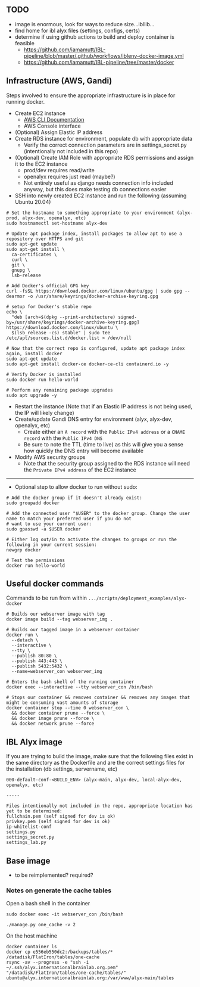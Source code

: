 ## TODO
* image is enormous, look for ways to reduce size...ibllib...
* find home for ibl alyx files (settings, configs, certs)
* determine if using github actions to build and deploy container is feasible
  * https://github.com/iamamutt/IBL-pipeline/blob/master/.github/workflows/iblenv-docker-image.yml
  * https://github.com/iamamutt/IBL-pipeline/tree/master/docker

## Infrastructure (AWS, Gandi)
Steps involved to ensure the appropriate infrastructure is in place for running docker.

* Create EC2 instance
  * [AWS CLI Documentation](https://docs.aws.amazon.com/cli/latest/userguide/cli-chap-services.html)
  * AWS Console interface
* (Optional) Assign Elastic IP address
* Create RDS instance for environment, populate db with appropriate data 
  * Verify the correct connection parameters are in settings_secret.py (intentionally not included in this repo)
* (Optional) Create IAM Role with appropriate RDS permissions and assign it to the EC2 instance
  * prod/dev requires read/write
  * openalyx requires just read (maybe?)
  * Not entirely useful as django needs connection info included anyway, but this does make testing db connections easier
* SSH into newly created EC2 instance and run the following (assuming Ubuntu 20.04)
```shell
# Set the hostname to something appropriate to your environment (alyx-prod, alyx-dev, openalyx, etc)
sudo hostnamectl set-hostname alyx-dev

# Update apt package index, install packages to allow apt to use a repository over HTTPS and git
sudo apt-get update
sudo apt-get install \
  ca-certificates \
  curl \
  git \
  gnupg \
  lsb-release

# Add Docker's official GPG key 
curl -fsSL https://download.docker.com/linux/ubuntu/gpg | sudo gpg --dearmor -o /usr/share/keyrings/docker-archive-keyring.gpg

# setup for Docker's stable repo
echo \
  "deb [arch=$(dpkg --print-architecture) signed-by=/usr/share/keyrings/docker-archive-keyring.gpg] https://download.docker.com/linux/ubuntu \
  $(lsb_release -cs) stable" | sudo tee /etc/apt/sources.list.d/docker.list > /dev/null

# Now that the correct repo is configured, update apt package index again, install docker
sudo apt-get update
sudo apt-get install docker-ce docker-ce-cli containerd.io -y

# Verify Docker is installed
sudo docker run hello-world

# Perform any remaining package upgrades
sudo apt upgrade -y
```
* Restart the instance (Note that if an Elastic IP address is not being used, the IP will likely change)
* Create/update Gandi DNS entry for environment (alyx, alyx-dev, openalyx, etc)
  * Create either an `A record` with the `Public IPv4 address` or a `CNAME record` with the `Public IPv4 DNS`
  * Be sure to note the TTL (time to live) as this will give you a sense how quickly the DNS entry will become available
* Modify AWS security groups
  * Note that the security group assigned to the RDS instance will need the `Private IPv4 address` of the EC2 instance 
---
* Optional step to allow docker to run without sudo:
```shell
# Add the docker group if it doesn't already exist:
sudo groupadd docker

# Add the connected user "$USER" to the docker group. Change the user name to match your preferred user if you do not 
# want to use your current user:
sudo gpasswd -a $USER docker

# Either log out/in to activate the changes to groups or run the following in your current session:
newgrp docker

# Test the permissions
docker run hello-world
```

## Useful docker commands 

Commands to be run from within `.../scripts/deployment_examples/alyx-docker`
```shell
# Builds our webserver image with tag 
docker image build --tag webserver_img .

# Builds our tagged image in a webserver container
docker run \
  --detach \
  --interactive \
  --tty \
  --publish 80:80 \
  --publish 443:443 \
  --publish 5432:5432 \
  --name=webserver_con webserver_img

# Enters the bash shell of the running container
docker exec --interactive --tty webserver_con /bin/bash

# Stops our container && removes container && removes any images that might be consuming vast amounts of storage 
docker container stop --time 0 webserver_con \
  && docker container prune --force \
  && docker image prune --force \
  && docker network prune --force
```

## IBL Alyx image

If you are trying to build the image, make sure that the following files exist in the same directory as the Dockerfile 
and are the correct settings files for the installation (db settings, servername, etc)
```
000-default-conf-<BUILD_ENV> (alyx-main, alyx-dev, local-alyx-dev, openalyx, etc)

-----

Files intentionally not included in the repo, appropriate location has yet to be determined:
fullchain.pem (self signed for dev is ok)
privkey.pem (self signed for dev is ok)
ip-whitelist-conf
settings.py
settings_secret.py
settings_lab.py
```

## Base image

* to be reimplemented? required?

### Notes on generate the cache tables

Open a bash shell in the container
```shell
sudo docker exec -it webserver_con /bin/bash
```

```shell
./manage.py one_cache -v 2
```

On the host machine
```shell
docker container ls
docker cp e556eb550dc2:/backups/tables/* /datadisk/FlatIron/tables/one-cache
rsync -av --progress -e "ssh -i ~/.ssh/alyx.internationalbrainlab.org.pem" "/datadisk/FlatIron/tables/one-cache/tables/" ubuntu@alyx.internationalbrainlab.org:/var/www/alyx-main/tables
```
